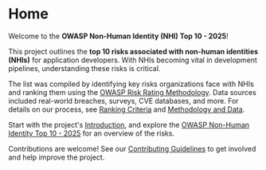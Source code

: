 # Home

Welcome to the **OWASP Non-Human Identity (NHI) Top 10 - 2025**!

This project outlines the **top 10 risks associated with non-human identities (NHIs)** for application developers. With NHIs becoming vital in development pipelines, understanding these risks is critical.

The list was compiled by identifying key risks organizations face with NHIs and ranking them using the [OWASP Risk Rating Methodology](https://owasp.org/www-community/OWASP_Risk_Rating_Methodology). Data sources included real-world breaches, surveys, CVE databases, and more. For details on our process, see [Ranking Criteria](./ranking-criteria.md) and [Methodology and Data](./methodology-and-data.md).

Start with the project's [Introduction](./introduction.md), and explore the [OWASP Non-Human Identity Top 10 - 2025](./top-10-2025.md) for an overview of the risks.

Contributions are welcome! See our [Contributing Guidelines](../CONTRIBUTING.md) to get involved and help improve the project.

